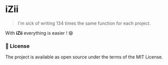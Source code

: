 # iZii

> I'm sick of writing 134 times the same function for each project.

With **iZii** everything is easier ! 😄

### 📖  License
The project is available as open source under the terms of the MIT License.
